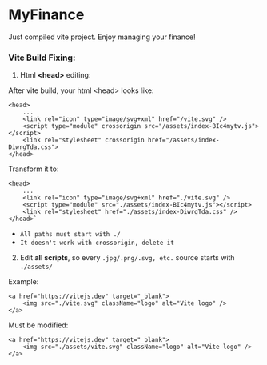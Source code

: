 # MyFinance

Just compiled vite project.
Enjoy managing your finance!

### Vite Build Fixing:

1. Html **\<head\>** editing:

After vite build, your html \<head\> looks like:

```
<head>
    ...
    <link rel="icon" type="image/svg+xml" href="/vite.svg" />
    <script type="module" crossorigin src="/assets/index-BIc4mytv.js"></script>
    <link rel="stylesheet" crossorigin href="/assets/index-DiwrgTda.css">
</head>
```

Transform it to:

```
<head>
    ...
    <link rel="icon" type="image/svg+xml" href="./vite.svg" />
    <script type="module" src="./assets/index-BIc4mytv.js"></script>
    <link rel="stylesheet" href="./assets/index-DiwrgTda.css" />
</head>`
```

- `All paths must start with ./`
- `It doesn't work with crossorigin, delete it`

2. Edit **all scripts**, so every `.jpg/.png/.svg, etc.` source starts with `./assets/`

Example:

```
<a href="https://vitejs.dev" target="_blank">
    <img src="./vite.svg" className="logo" alt="Vite logo" />
</a>
```

Must be modified:

```
<a href="https://vitejs.dev" target="_blank">
    <img src="./assets/vite.svg" className="logo" alt="Vite logo" />
</a>
```
